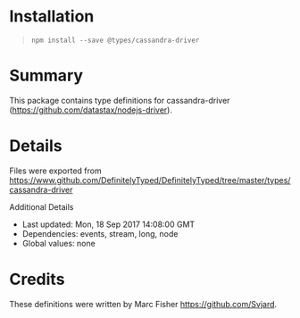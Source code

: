 # Installation
> `npm install --save @types/cassandra-driver`

# Summary
This package contains type definitions for cassandra-driver (https://github.com/datastax/nodejs-driver).

# Details
Files were exported from https://www.github.com/DefinitelyTyped/DefinitelyTyped/tree/master/types/cassandra-driver

Additional Details
 * Last updated: Mon, 18 Sep 2017 14:08:00 GMT
 * Dependencies: events, stream, long, node
 * Global values: none

# Credits
These definitions were written by Marc Fisher <https://github.com/Svjard>.
